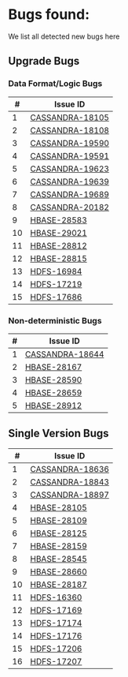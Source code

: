 # Bugs found:

We list all detected new bugs here

## Upgrade Bugs

### Data Format/Logic Bugs
| #  | Issue ID                                                                 |
|----|--------------------------------------------------------------------------|
| 1  | [CASSANDRA-18105](https://issues.apache.org/jira/browse/CASSANDRA-18105) |
| 2  | [CASSANDRA-18108](https://issues.apache.org/jira/browse/CASSANDRA-18108) |
| 3  | [CASSANDRA-19590](https://issues.apache.org/jira/browse/CASSANDRA-19590) |
| 4  | [CASSANDRA-19591](https://issues.apache.org/jira/browse/CASSANDRA-19591) |
| 5  | [CASSANDRA-19623](https://issues.apache.org/jira/browse/CASSANDRA-19623) |
| 6  | [CASSANDRA-19639](https://issues.apache.org/jira/browse/CASSANDRA-19639) |
| 7  | [CASSANDRA-19689](https://issues.apache.org/jira/browse/CASSANDRA-19689) |
| 8  | [CASSANDRA-20182](https://issues.apache.org/jira/browse/CASSANDRA-20182) |
| 9  | [HBASE-28583](https://issues.apache.org/jira/browse/HBASE-28583)         |
| 10 | [HBASE-29021](https://issues.apache.org/jira/browse/HBASE-29021)         |
| 11 | [HBASE-28812](https://issues.apache.org/jira/browse/HBASE-28812)         |
| 12 | [HBASE-28815](https://issues.apache.org/jira/browse/HBASE-28815)         |
| 13 | [HDFS-16984](https://issues.apache.org/jira/browse/HDFS-16984)           |
| 14 | [HDFS-17219](https://issues.apache.org/jira/browse/HDFS-17219)           |
| 15 | [HDFS-17686](https://issues.apache.org/jira/browse/HDFS-17686)           |

### Non-deterministic Bugs

| #  | Issue ID                                                                 |
|----|--------------------------------------------------------------------------|
| 1  | [CASSANDRA-18644](https://issues.apache.org/jira/browse/CASSANDRA-18644) |
| 2  | [HBASE-28167](https://issues.apache.org/jira/browse/HBASE-28167)         |
| 3  | [HBASE-28590](https://issues.apache.org/jira/browse/HBASE-28590)         |
| 4  | [HBASE-28659](https://issues.apache.org/jira/browse/HBASE-28659)         |
| 5  | [HBASE-28912](https://issues.apache.org/jira/browse/HBASE-28912)         |

## Single Version Bugs
| #  | Issue ID                                                                 |
|----|--------------------------------------------------------------------------|
| 1  | [CASSANDRA-18636](https://issues.apache.org/jira/browse/CASSANDRA-18636) |
| 2  | [CASSANDRA-18843](https://issues.apache.org/jira/browse/CASSANDRA-18843) |
| 3  | [CASSANDRA-18897](https://issues.apache.org/jira/browse/CASSANDRA-18897) |
| 4  | [HBASE-28105](https://issues.apache.org/jira/browse/HBASE-28105)         |
| 5  | [HBASE-28109](https://issues.apache.org/jira/browse/HBASE-28109)         |
| 6  | [HBASE-28125](https://issues.apache.org/jira/browse/HBASE-28125)         |
| 7  | [HBASE-28159](https://issues.apache.org/jira/browse/HBASE-28159)         |
| 8  | [HBASE-28545](https://issues.apache.org/jira/browse/HBASE-28545)         |
| 9  | [HBASE-28660](https://issues.apache.org/jira/browse/HBASE-28660)         |
| 10 | [HBASE-28187](https://issues.apache.org/jira/browse/HBASE-28187)         |
| 11 | [HDFS-16360](https://issues.apache.org/jira/browse/HDFS-16360)           |
| 12 | [HDFS-17169](https://issues.apache.org/jira/browse/HDFS-17169)           |
| 13 | [HDFS-17174](https://issues.apache.org/jira/browse/HDFS-17174)           |
| 14 | [HDFS-17176](https://issues.apache.org/jira/browse/HDFS-17176)           |
| 15 | [HDFS-17206](https://issues.apache.org/jira/browse/HDFS-17206)           |
| 16 | [HDFS-17207](https://issues.apache.org/jira/browse/HDFS-17207)           |
